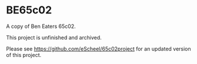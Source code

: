 # BE65c02
A copy of Ben Eaters 65c02.

This project is unfinished and archived.

Please see https://github.com/eScheel/65c02project for an updated version of this project.
